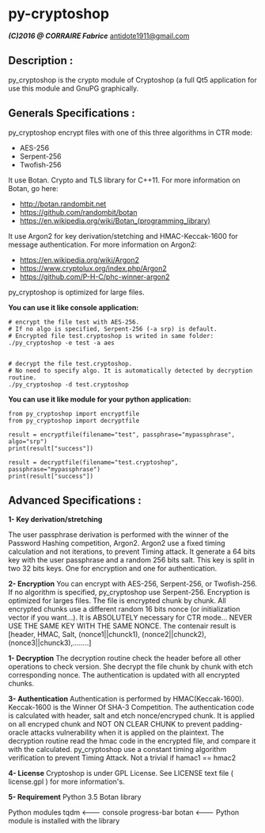 py-cryptoshop
===============
***(C)2016 @ CORRAIRE Fabrice***
antidote1911@gmail.com

Description :
-----------------
py_cryptoshop is the crypto module of Cryptoshop (a full Qt5 application for use this module
and GnuPG graphically.

Generals Specifications :
-----------------
py_cryptoshop encrypt files with one of this three algorithms in CTR mode:
- AES-256
- Serpent-256
- Twofish-256

It use Botan. Crypto and TLS library for C++11.
For more information on Botan, go here:
- http://botan.randombit.net
- https://github.com/randombit/botan
- https://en.wikipedia.org/wiki/Botan_(programming_library)

It use Argon2 for key derivation/stetching and HMAC-Keccak-1600 for message authentication.
For more information on Argon2:
- https://en.wikipedia.org/wiki/Argon2
- https://www.cryptolux.org/index.php/Argon2
- https://github.com/P-H-C/phc-winner-argon2

py_cryptoshop is optimized for large files.

<b>You can use it like console application:</b>

    # encrypt the file test with AES-256.
    # If no algo is specified, Serpent-256 (-a srp) is default.
    # Encrypted file test.cryptoshop is writed in same folder:
    ./py_cryptoshop -e test -a aes


    # decrypt the file test.cryptoshop.
    # No need to specify algo. It is automatically detected by decryption routine.
    ./py_cryptoshop -d test.cryptoshop


<b>You can use it like module for your python application:</b>

    from py_cryptoshop import encryptfile
    from py_cryptoshop import decryptfile

    result = encryptfile(filename="test", passphrase="mypassphrase", algo="srp")
    print(result["success"])

    result = decryptfile(filename="test.cryptoshop", passphrase="mypassphrase")
    print(result["success"])

Advanced Specifications :
-----------------
<b>1- Key derivation/stretching</b>

The user passphrase derivation is performed with the winner of the Password Hashing
competition, Argon2.
Argon2 use a fixed timing calculation and not iterations, to prevent Timing attack.
It generate a 64 bits key with the user passphrase and a random 256 bits salt. This key is
split in two 32 bits keys. One for encryption and one for authentication.

<b>2- Encryption</b>
You can encrypt with AES-256, Serpent-256, or Twofish-256. If no algorithm is specified,
py_cryptoshop use Serpent-256.
Encryption is optimized for larges files. The file is encrypted chunk by chunk. All encrypted
chunks use a different random 16 bits nonce (or initialization vector if you want...). It is ABSOLUTELY necessary
for CTR mode... NEVER USE THE SAME KEY WITH THE SAME NONCE.
The contenair result is [header, HMAC, Salt, (nonce1||chunck1), (nonce2||chunck2), (nonce3||chunck3),........]

<b>1- Decryption</b>
The decryption routine check the header before all other operations to check version. She decrypt the file
chunk by chunk with etch corresponding nonce. The authentication is updated with all encrypted chunks.

<b>3- Authentication</b>
Authentication is performed by HMAC(Keccak-1600). Keccak-1600 is the Winner Of SHA-3 Competition.
The authentication code is calculated with header, salt and etch nonce/encryped chunk.
It is applied on all encryped chunk and NOT ON CLEAR CHUNK to prevent padding-oracle attacks vulnerability
when it is applied on the plaintext.
The decryption routine read the hmac code in the encrypted file, and compare it with the calculated.
py_cryptoshop use a constant timing algorithm verification to prevent Timing Attack. Not a trivial
if hamac1 == hmac2

<b>4- License</b>
Cryptoshop is under GPL License. See LICENSE text file ( license.gpl ) for more information's.

<b>5- Requirement</b>
Python 3.5
Botan library

Python modules
tqdm  <--- console progress-bar
botan <--- Python module is installed with the library
